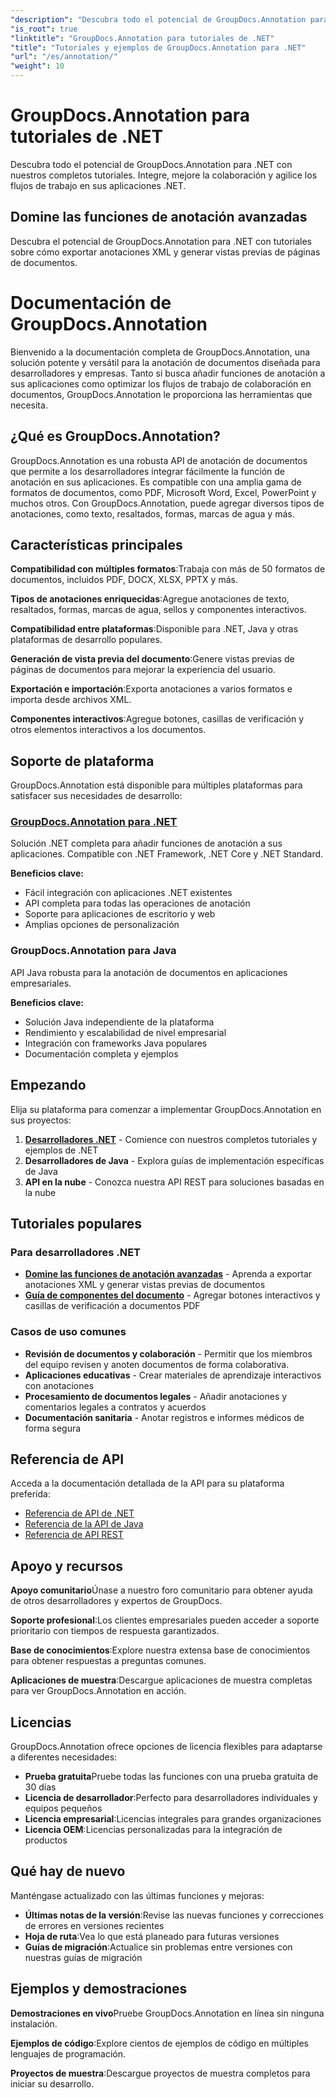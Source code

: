```yaml
---
"description": "Descubra todo el potencial de GroupDocs.Annotation para .NET con nuestros tutoriales. Integre fácilmente, mejore la colaboración y agilice los flujos de trabajo."
"is_root": true
"linktitle": "GroupDocs.Annotation para tutoriales de .NET"
"title": "Tutoriales y ejemplos de GroupDocs.Annotation para .NET"
"url": "/es/annotation/"
"weight": 10
---
```


# GroupDocs.Annotation para tutoriales de .NET

Descubra todo el potencial de GroupDocs.Annotation para .NET con nuestros completos tutoriales. Integre, mejore la colaboración y agilice los flujos de trabajo en sus aplicaciones .NET.

## Domine las funciones de anotación avanzadas

Descubra el potencial de GroupDocs.Annotation para .NET con tutoriales sobre cómo exportar anotaciones XML y generar vistas previas de páginas de documentos.


# Documentación de GroupDocs.Annotation

Bienvenido a la documentación completa de GroupDocs.Annotation, una solución potente y versátil para la anotación de documentos diseñada para desarrolladores y empresas. Tanto si busca añadir funciones de anotación a sus aplicaciones como optimizar los flujos de trabajo de colaboración en documentos, GroupDocs.Annotation le proporciona las herramientas que necesita.

## ¿Qué es GroupDocs.Annotation?

GroupDocs.Annotation es una robusta API de anotación de documentos que permite a los desarrolladores integrar fácilmente la función de anotación en sus aplicaciones. Es compatible con una amplia gama de formatos de documentos, como PDF, Microsoft Word, Excel, PowerPoint y muchos otros. Con GroupDocs.Annotation, puede agregar diversos tipos de anotaciones, como texto, resaltados, formas, marcas de agua y más.

## Características principales

**Compatibilidad con múltiples formatos**:Trabaja con más de 50 formatos de documentos, incluidos PDF, DOCX, XLSX, PPTX y más.

**Tipos de anotaciones enriquecidas**:Agregue anotaciones de texto, resaltados, formas, marcas de agua, sellos y componentes interactivos.

**Compatibilidad entre plataformas**:Disponible para .NET, Java y otras plataformas de desarrollo populares.

**Generación de vista previa del documento**:Genere vistas previas de páginas de documentos para mejorar la experiencia del usuario.

**Exportación e importación**:Exporta anotaciones a varios formatos e importa desde archivos XML.

**Componentes interactivos**:Agregue botones, casillas de verificación y otros elementos interactivos a los documentos.

## Soporte de plataforma

GroupDocs.Annotation está disponible para múltiples plataformas para satisfacer sus necesidades de desarrollo:

### [GroupDocs.Annotation para .NET](/annotation/net/)
Solución .NET completa para añadir funciones de anotación a sus aplicaciones. Compatible con .NET Framework, .NET Core y .NET Standard.

**Beneficios clave:**
- Fácil integración con aplicaciones .NET existentes
- API completa para todas las operaciones de anotación
- Soporte para aplicaciones de escritorio y web
- Amplias opciones de personalización

### GroupDocs.Annotation para Java
API Java robusta para la anotación de documentos en aplicaciones empresariales.

**Beneficios clave:**
- Solución Java independiente de la plataforma
- Rendimiento y escalabilidad de nivel empresarial
- Integración con frameworks Java populares
- Documentación completa y ejemplos

## Empezando

Elija su plataforma para comenzar a implementar GroupDocs.Annotation en sus proyectos:

1. **[Desarrolladores .NET](/annotation/net/)** - Comience con nuestros completos tutoriales y ejemplos de .NET
2. **Desarrolladores de Java** - Explora guías de implementación específicas de Java
3. **API en la nube** - Conozca nuestra API REST para soluciones basadas en la nube

## Tutoriales populares

### Para desarrolladores .NET
- **[Domine las funciones de anotación avanzadas](/annotation/net/master-advanced-annotation-features/)** - Aprenda a exportar anotaciones XML y generar vistas previas de documentos
- **[Guía de componentes del documento](/annotation/net/guide-to-document-components/)** - Agregar botones interactivos y casillas de verificación a documentos PDF

### Casos de uso comunes
- **Revisión de documentos y colaboración** - Permitir que los miembros del equipo revisen y anoten documentos de forma colaborativa.
- **Aplicaciones educativas** - Crear materiales de aprendizaje interactivos con anotaciones
- **Procesamiento de documentos legales** - Añadir anotaciones y comentarios legales a contratos y acuerdos
- **Documentación sanitaria** - Anotar registros e informes médicos de forma segura

## Referencia de API

Acceda a la documentación detallada de la API para su plataforma preferida:

- [Referencia de API de .NET](https://reference.groupdocs.com/annotation/net/)
- [Referencia de la API de Java](https://reference.groupdocs.com/annotation/java/)
- [Referencia de API REST](https://reference.groupdocs.com/annotation/rest/)

## Apoyo y recursos

**Apoyo comunitario**Únase a nuestro foro comunitario para obtener ayuda de otros desarrolladores y expertos de GroupDocs.

**Soporte profesional**:Los clientes empresariales pueden acceder a soporte prioritario con tiempos de respuesta garantizados.

**Base de conocimientos**:Explore nuestra extensa base de conocimientos para obtener respuestas a preguntas comunes.

**Aplicaciones de muestra**:Descargue aplicaciones de muestra completas para ver GroupDocs.Annotation en acción.

## Licencias

GroupDocs.Annotation ofrece opciones de licencia flexibles para adaptarse a diferentes necesidades:

- **Prueba gratuita**Pruebe todas las funciones con una prueba gratuita de 30 días
- **Licencia de desarrollador**:Perfecto para desarrolladores individuales y equipos pequeños
- **Licencia empresarial**:Licencias integrales para grandes organizaciones
- **Licencia OEM**:Licencias personalizadas para la integración de productos

## Qué hay de nuevo

Manténgase actualizado con las últimas funciones y mejoras:

- **Últimas notas de la versión**:Revise las nuevas funciones y correcciones de errores en versiones recientes
- **Hoja de ruta**:Vea lo que está planeado para futuras versiones
- **Guías de migración**:Actualice sin problemas entre versiones con nuestras guías de migración

## Ejemplos y demostraciones

**Demostraciones en vivo**Pruebe GroupDocs.Annotation en línea sin ninguna instalación.

**Ejemplos de código**:Explore cientos de ejemplos de código en múltiples lenguajes de programación.

**Proyectos de muestra**:Descargue proyectos de muestra completos para iniciar su desarrollo.